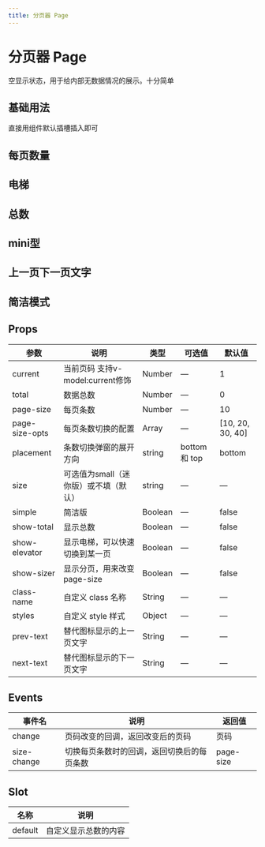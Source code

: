 ```yaml
---
title: 分页器 Page
---
```


<f-back-top></f-back-top>

# 分页器 Page

空显示状态，用于给内部无数据情况的展示。十分简单

## 基础用法

直接用组件默认插槽插入即可

<preview path="./demo/Page/Basic.vue"></preview>

## 每页数量

<preview path="./demo/Page/Number.vue"></preview>

## 电梯

<preview path="./demo/Page/Elevator.vue"></preview>

## 总数

<preview path="./demo/Page/Total.vue"></preview>

## mini型

<preview path="./demo/Page/Mini.vue"></preview>

## 上一页下一页文字

<preview path="./demo/Page/Text.vue"></preview>

## 简洁模式

<preview path="./demo/Page/Simple.vue"></preview>

## Props

| 参数           | 说明                                  | 类型    | 可选值        | 默认值           |
| -------------- | ------------------------------------- | ------- | ------------- | ---------------- |
| current        | 当前页码 支持v-model:current修饰      | Number  | —             | 1                |
| total          | 数据总数                              | Number  | —             | 0                |
| page-size      | 每页条数                              | Number  | —             | 10               |
| page-size-opts | 每页条数切换的配置                    | Array   | —             | [10, 20, 30, 40] |
| placement      | 条数切换弹窗的展开方向                | string  | bottom 和 top | bottom           |
| size           | 可选值为small（迷你版）或不填（默认） | string  | —             | —                |
| simple         | 简洁版                                | Boolean | —             | false            |
| show-total     | 显示总数                              | Boolean | —             | false            |
| show-elevator  | 显示电梯，可以快速切换到某一页        | Boolean | —             | false            |
| show-sizer     | 显示分页，用来改变page-size           | Boolean | —             | false            |
| class-name     | 自定义 class 名称                     | String  | —             | —                |
| styles         | 自定义 style 样式                     | Object  | —             | —                |
| prev-text      | 替代图标显示的上一页文字              | String  | —             | —                |
| next-text      | 替代图标显示的下一页文字              | String  | —             | —                |

## Events

| 事件名      | 说明                                       | 返回值    |
| ----------- | ------------------------------------------ | --------- |
| change      | 页码改变的回调，返回改变后的页码           | 页码      |
| size-change | 切换每页条数时的回调，返回切换后的每页条数 | page-size |

## Slot

| 名称    | 说明                 |
| ------- | -------------------- |
| default | 自定义显示总数的内容 |
